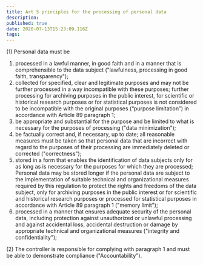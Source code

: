 ```yaml
---
title: Art 5 principles for the processing of personal data 
description: 
published: true
date: 2020-07-13T15:23:09.116Z
tags: 
---
```


(1) Personal data must be
1. processed in a lawful manner, in good faith and in a manner that is comprehensible to the data subject ("lawfulness, processing in good faith, transparency");
1. collected for specified, clear and legitimate purposes and may not be further processed in a way incompatible with these purposes; further processing for archiving purposes in the public interest, for scientific or historical research purposes or for statistical purposes is not considered to be incompatible with the original purposes (“purpose limitation”) in accordance with Article 89 paragraph 1;
2. be appropriate and substantial for the purpose and be limited to what is necessary for the purposes of processing ("data minimization");
3. be factually correct and, if necessary, up to date; all reasonable measures must be taken so that personal data that are incorrect with regard to the purposes of their processing are immediately deleted or corrected ("correctness");
4. stored in a form that enables the identification of data subjects only for as long as is necessary for the purposes for which they are processed; Personal data may be stored longer if the personal data are subject to the implementation of suitable technical and organizational measures required by this regulation to protect the rights and freedoms of the data subject, only for archiving purposes in the public interest or for scientific and historical research purposes or processed for statistical purposes in accordance with Article 89 paragraph 1 ("memory limit");
5. processed in a manner that ensures adequate security of the personal data, including protection against unauthorized or unlawful processing and against accidental loss, accidental destruction or damage by appropriate technical and organizational measures ("integrity and confidentiality");

(2) The controller is responsible for complying with paragraph 1 and must be able to demonstrate compliance ("Accountability").